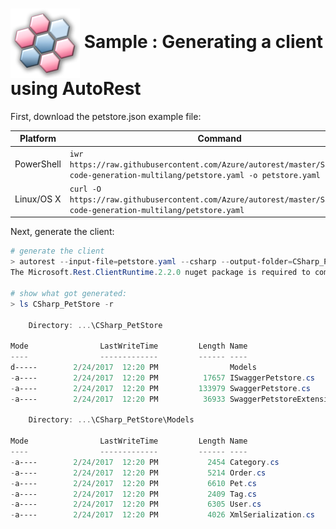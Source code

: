 # <img align="center" src="/docs/images/logo.png"> Sample : Generating a client using AutoRest

First, download the petstore.json example file:

| Platform | Command |
|----|---|
|PowerShell|`iwr https://raw.githubusercontent.com/Azure/autorest/master/Samples/1b-code-generation-multilang/petstore.yaml -o petstore.yaml`|
|Linux/OS X|`curl -O https://raw.githubusercontent.com/Azure/autorest/master/Samples/1b-code-generation-multilang/petstore.yaml`|

Next, generate the client:
 
``` powershell
# generate the client
> autorest --input-file=petstore.yaml --csharp --output-folder=CSharp_PetStore --namespace=PetStore
The Microsoft.Rest.ClientRuntime.2.2.0 nuget package is required to compile the generated code.

# show what got generated:
> ls CSharp_PetStore -r

    Directory: ...\CSharp_PetStore

Mode                LastWriteTime         Length Name
----                -------------         ------ ----
d-----        2/24/2017  12:20 PM                Models
-a----        2/24/2017  12:20 PM          17657 ISwaggerPetstore.cs
-a----        2/24/2017  12:20 PM         133979 SwaggerPetstore.cs
-a----        2/24/2017  12:20 PM          36933 SwaggerPetstoreExtensions.cs

    Directory: ...\CSharp_PetStore\Models

Mode                LastWriteTime         Length Name
----                -------------         ------ ----
-a----        2/24/2017  12:20 PM           2454 Category.cs
-a----        2/24/2017  12:20 PM           5214 Order.cs
-a----        2/24/2017  12:20 PM           6610 Pet.cs
-a----        2/24/2017  12:20 PM           2409 Tag.cs
-a----        2/24/2017  12:20 PM           6305 User.cs
-a----        2/24/2017  12:20 PM           4026 XmlSerialization.cs
``` 

